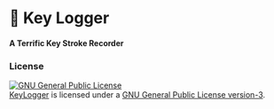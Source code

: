 # :key: Key Logger 

#### A Terrific Key Stroke Recorder


### License
<a rel="license" href="http://www.gnu.org/licenses/gpl.html">
<img alt="GNU General Public License" style="border-width:0" src="http://www.gnu.org/graphics/gplv3-127x51.png" />
</a>
<br/><a href="https://github.com/MinhasKamal/KeyLogger">KeyLogger</a> is licensed under a <a rel="license" href="http://www.gnu.org/licenses/gpl.html">GNU General Public License version-3</a>.
